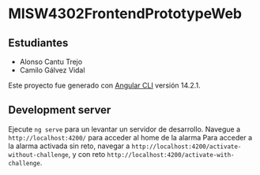 # MISW4302FrontendPrototypeWeb

## Estudiantes

* Alonso Cantu Trejo
* Camilo Gálvez Vidal

Este proyecto fue generado con [Angular CLI](https://github.com/angular/angular-cli) versión 14.2.1.

## Development server

Ejecute `ng serve` para un levantar un servidor de desarrollo. Navegue a `http://localhost:4200/` para acceder al home de la alarma
Para acceder a la alarma activada sin reto, navegar a `http://localhost:4200/activate-without-challenge`, y con reto `http://localhost:4200/activate-with-challenge`.

